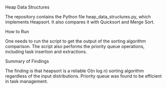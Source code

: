Heap Data Structures

The repository contains the Python file heap_data_structures.py, which implements Heapsort. It also compares it with Quicksort and Merge Sort. 

How to Run

One needs to run the script to get the output of the sorting algorithm comparison. The script also performs the priority queue operations, including task insertion and extractions. 

Summary of Findings 

The finding is that heapsort is a reliable O(n log n) sorting algorithm regardless of the input distributions. Priority queue was found to be efficient in task management. 
